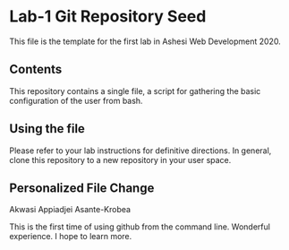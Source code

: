 # Lab-1 Git Repository Seed

This file is the template for the first lab in Ashesi Web Development 2020.

## Contents

This repository contains a single file, a script for gathering the basic configuration of the user from bash.

## Using the file

Please refer to your lab instructions for definitive directions. In general, clone this repository to a new repository in your user space.


## Personalized File Change
Akwasi Appiadjei Asante-Krobea

This is the first time of using github from the command line.
Wonderful experience. I hope to learn more.